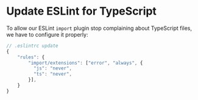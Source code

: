# Update ESLint for TypeScript

To allow our ESLint `import` plugin stop complaining about TypeScript files, we have to configure it properly:

```js
// .eslintrc update
{
    "rules": {
        "import/extensions": ["error", "always", {
          "js": "never",
          "ts": "never",
        }],
    }
}
```



